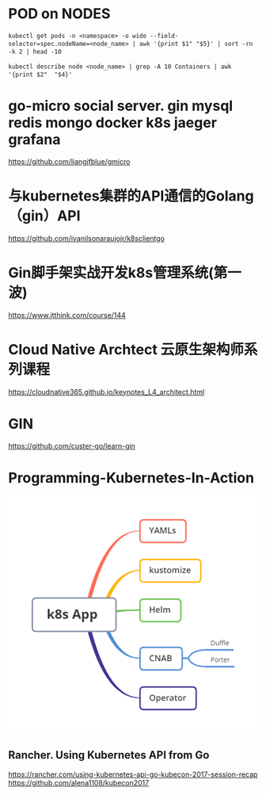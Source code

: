 #  POD on NODES 

```
kubectl get pods -n <namespace> -o wide --field-selector=spec.nodeName=<node_name> | awk '{print $1" "$5}' | sort -rn -k 2 | head -10
```

```
kubectl describe node <node_name> | grep -A 10 Containers | awk '{print $2"  "$4}'

```



#   go-micro social server. gin mysql redis mongo docker k8s jaeger grafana     
https://github.com/liangjfblue/gmicro   



#   与kubernetes集群的API通信的Golang（gin）API     
https://github.com/ivanilsonaraujojr/k8sclientgo     






#  Gin脚手架实战开发k8s管理系统(第一波)  

https://www.jtthink.com/course/144




#  Cloud Native Archtect 云原生架构师系列课程     
https://cloudnative365.github.io/keynotes_L4_architect.html     






#    GIN

https://github.com/custer-go/learn-gin   


# Programming-Kubernetes-In-Action


![k8s App ](_image/k8s%20App%20.png)



## Rancher. Using Kubernetes API from Go

https://rancher.com/using-kubernetes-api-go-kubecon-2017-session-recap   
https://github.com/alena1108/kubecon2017  
